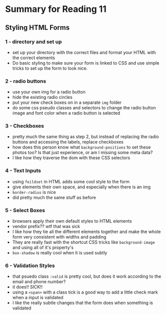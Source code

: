 # Summary for Reading 11

## Styling HTML Forms

### 1 - directory and set up
* set up your directory with the correct files and format your HTML with the correct elements </br>
* Do basic styling to make sure your form is linked to CSS and use simple tricks to set up the form to look nice.</br>

### 2 - radio buttons
* use your own img for a radio button</br>
* hide the existing radio circles</br>
* put your new check boxes on in a separate `img` folder</br>
* do some css pseudo classes and selectors to change the radio button image and font color when a radio button is selected</br>


### 3 - Checkboxes
* pretty much the same thing as step 2, but instead of replacing the radio buttons and accessing the labels, replace checkboxes</br>
* how does this person know what `background-positions` to set these photos too? Is that just experience, or am I missing some meta data?</br>
* I like how they traverse the dom with these CSS selectors</br>

### 4 - Text Inputs
* using `feildset` in HTML adds some cool style to the form</br>
* give elements their own space, and especially when there is an img</br>
* `border-radius` is nice</br>
* did pretty much the same stuff as before</br>

### 5 - Select Boxes
* browsers apply their own default styles to HTML elements</br>
* vendor prefix?? wtf that was sick</br>
* I like how they tie all the different elements together and make the whole form very consistent with widths and padding </br>
* They are really fast with the shortcut CSS tricks like `background-image` and using all of it's property's</br>
* `box-shadow` is really cool when it is used subtly</br>


### 6 - Validation Styles
* that psuedo class `:valid` is pretty cool, but does it work according to the email and phone number?</br>
* it does!! SICK!!</br>
* using a `<span>` with a class tick is a good way to add a little check mark when a input is validated</br>
* I like the really subtle changes that the form does when something is validated</br>